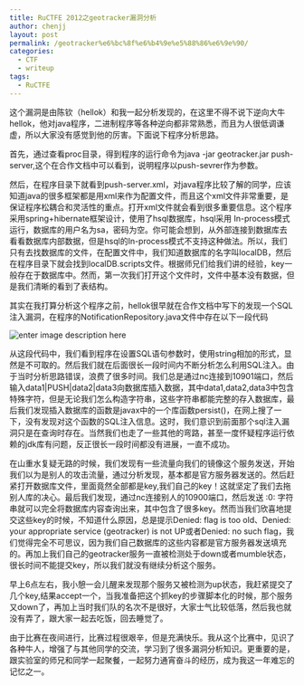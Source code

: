 ```yaml
---
title: RuCTFE 2012之geotracker漏洞分析
author: chenjj
layout: post
permalink: /geotracker%e6%bc%8f%e6%b4%9e%e5%88%86%e6%9e%90/
categories:
  - CTF
  - writeup
tags:
  - RuCTFE
---
```

这个漏洞是由陈钦（hellok）和我一起分析发现的，在这里不得不说下逆向大牛hellok，他对java程序，二进制程序等各种逆向都非常熟悉，而且为人很低调谦虚，所以大家没有感觉到他的厉害。下面说下程序分析思路。

首先，通过查看proc目录，得到程序的运行命令为java -jar geotracker.jar push-server,这个在合作文档中可以看到，说明程序以push-sevrer作为参数。

然后，在程序目录下就看到push-server.xml，对java程序比较了解的同学，应该知道java的很多框架都是用xml来作为配置文件，而且这个xml文件非常重要，是保证程序松耦合和灵活性的重点。打开xml文件就会看到很多重要信息。这个程序采用spring+hibernate框架设计，使用了hsql数据库，hsql采用 In-process模式运行，数据库的用户名为sa，密码为空。你可能会想到，从外部连接到数据库去看看数据库内部数据，但是hsql的In-process模式不支持这种做法。所以，我们只有去找数据库的文件，在配置文件中，我们知道数据库的名字叫localDB，然后在程序目录下就会找到localDB.scripts文件。根据师兄们给我们讲的经验，key一般存在于数据库中。然而，第一次我们打开这个文件时，文件中基本没有数据，但是我们清晰的看到了表结构。

其实在我打算分析这个程序之前，hellok很早就在合作文档中写下的发现一个SQL注入漏洞，在程序的NotificationRepository.java文件中存在以下一段代码

![enter image description here][1]

从这段代码中，我们看到程序在设置SQL语句参数时，使用string相加的形式，显然是不可取的。然后我们就在后面很长一段时间内不断分析怎么利用SQL注入。由于当时分析思路错误，浪费了很多时间。我们总是通过nc连接到10901端口，然后输入data1|PUSH|data2|data3向数据库插入数据，其中data1,data2,data3中包含特殊字符，但是无论我们怎么构造字符串，这些字符串都能完整的存入数据库，最后我们发现插入数据库的函数是javax中的一个库函数persist()，在网上搜了一下，没有发现对这个函数的SQL注入信息。这时，我们意识到前面那个sql注入漏洞只是在查询时存在。当然我们也走了一些其他的弯路，甚至一度怀疑程序运行依赖的jdk库有问题，反正很长一段时间都没有进展，一直不成功。

在山重水复疑无路的时候，我们发现有一些流量向我们的镜像这个服务发送，开始我们以为是别人的攻击流量，通过分析发现，基本都是官方服务器发送的。然后赶紧打开数据库文件，里面竟然全部都是key,我们自己的key！这就坚定了我们去拖别人库的决心。最后我们发现，通过nc连接别人的10900端口，然后发送 :0: 字符串就可以完全将数据库内容查询出来，其中包含了很多key。然而当我们欣喜地提交这些key的时候，不知道什么原因，总是提示Denied: flag is too old、Denied: your appropriate service (geotracker) is not UP或者Denied: no such flag，我们觉得完全不可思议，因为我们自己数据库的这些内容都是官方服务器发送填充的。再加上我们自己的geotracker服务一直被检测处于down或者mumble状态，很长时间不能提交key，所以我们就没有继续分析这个服务。

早上6点左右，我小憩一会儿醒来发现那个服务又被检测为up状态，我赶紧提交了几个key,结果accept一个，当我准备把这个抓key的步骤脚本化的时候，那个服务又down了，再加上当时我们队的名次不是很好，大家士气比较低落，然后我也就没有弄了，跟大家一起去吃饭，回去睡觉了。

由于比赛在夜间进行，比赛过程很艰辛，但是充满快乐。我从这个比赛中，见识了各种牛人，增强了与其他同学的交流，学习到了很多漏洞分析知识。更重要的是，跟实验室的师兄和同学一起聚餐，一起努力通宵奋斗的经历，成为我这一年难忘的记忆之一。

 [1]: http://img.my.csdn.net/uploads/201211/26/1353930188_4059.png